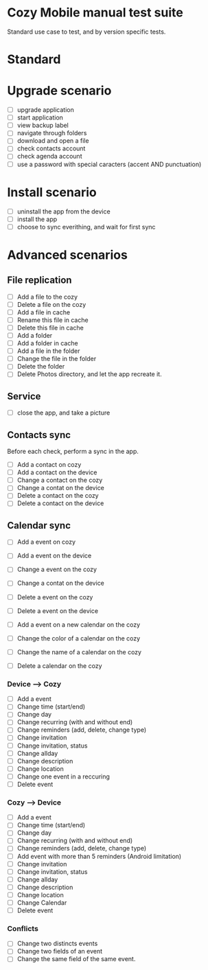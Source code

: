 # Cozy Mobile manual test suite

Standard use case to test, and by version specific tests.

# Standard

# Upgrade scenario

- [ ] upgrade application
- [ ] start application
- [ ] view backup label
- [ ] navigate through folders
- [ ] download and open a file
- [ ] check contacts account
- [ ] check agenda account
- [ ] use a password with special caracters (accent AND punctuation)

# Install scenario

- [ ] uninstall the app from the device
- [ ] install the app
- [ ] choose to sync everithing, and wait for first sync

# Advanced scenarios

## File replication

- [ ] Add a file to the cozy
- [ ] Delete a file on the cozy
- [ ] Add a file in cache
- [ ] Rename this file in cache
- [ ] Delete this file in cache
- [ ] Add a folder
- [ ] Add a folder in cache
- [ ] Add a file in the folder
- [ ] Change the file in the folder
- [ ] Delete the folder
- [ ] Delete Photos directory, and let the app recreate it.

## Service

- [ ] close the app, and take a picture

## Contacts sync

Before each check, perform a sync in the app.

- [ ] Add a contact on cozy
- [ ] Add a contact on the device
- [ ] Change a contact on the cozy
- [ ] Change a contat on the device
- [ ] Delete a contact on the cozy
- [ ] Delete a contact on the device

## Calendar sync

- [ ] Add a event on cozy
- [ ] Add a event on the device
- [ ] Change a event on the cozy
- [ ] Change a contat on the device
- [ ] Delete a event on the cozy
- [ ] Delete a event on the device
- [ ] Add a event on a new calendar on the cozy
- [ ] Change the color of a calendar on the cozy
- [ ] Change the name of a calendar on the cozy
- [ ] Delete a calendar on the cozy


### Device --> Cozy

- [ ] Add a event
- [ ] Change time (start/end)
- [ ] Change day
- [ ] Change recurring (with and without end)
- [ ] Change reminders (add, delete, change type)
- [ ] Change invitation
- [ ] Change invitation, status
- [ ] Change allday
- [ ] Change description
- [ ] Change location
- [ ] Change one event in a reccuring
- [ ] Delete event

### Cozy --> Device
- [ ] Add a event
- [ ] Change time (start/end)
- [ ] Change day
- [ ] Change recurring (with and without end)
- [ ] Change reminders (add, delete, change type)
- [ ] Add event with more than 5 reminders (Android limitation)
- [ ] Change invitation
- [ ] Change invitation, status
- [ ] Change allday
- [ ] Change description
- [ ] Change location
- [ ] Change Calendar
- [ ] Delete event

### Conflicts

- [ ] Change two distincts events
- [ ] Change two fields of an event
- [ ] Change the same field of the same event.
